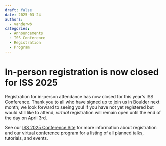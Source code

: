 ```yaml
---
draft: false 
date: 2025-03-24
authors:
  - vanderwb
categories:
  - Announcements
  - ISS Conference
  - Registration
  - Program
---
```


# In-person registration is now closed for ISS 2025

Registration for in-person attendance has now closed for this year's ISS
Conference. Thank you to all who have signed up to join us in Boulder next
month; we look forward to seeing you! If you have not yet registered but would
still like to attend, *virtual* registration will remain open until the end of
the day on April 3rd.

See our [ISS 2025 Conference Site](https://sea.ucar.edu/iss/2025/) for more
information about registration and our [virtual conference
program](https://sea.ucar.edu/iss/2025-program/) for a listing of all planned
talks, tutorials, and events.
